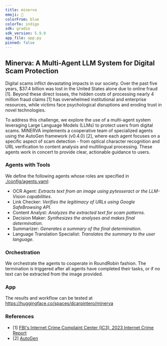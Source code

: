 ```yaml
---
title: minerva
emoji: 🔬
colorFrom: blue
colorTo: indigo
sdk: gradio
sdk_version: 5.9.0
app_file: app.py
pinned: false
---
```


## Minerva: A Multi-Agent LLM System for Digital Scam Protection

Digital scams inflict devastating impacts in our society. Over the past five years, $37.4 billion was lost in the United States alone due to online fraud [1]. Beyond these direct losses, the hidden costs of processing nearly 4 million fraud claims [1] has overwhelmed institutional and enterprise resources, while victims face psychological disruptions and eroding trust in novel technologies.

To address this challenge, we explore the use of a multi-agent system leveraging Large Language Models (LLMs) to protect users from digital scams. MINERVA implements a cooperative team of specialized agents using the AutoGen framework (v0.4.0) [2], where each agent focuses on a specific aspect of scam detection - from optical character recognition and URL verification to content analysis and multilingual processing. These agents work in concert to provide clear, actionable guidance to users.

### Agents with Tools

We define the following agents whose roles are specified in [./config/agents.yaml](./config/agents.yaml):

- OCR Agent: *Extracts text from an image using pytesseract or the LLM-Vision capabilities.*
- Link Checker: *Verifies the legitimacy of URLs using Google SafeBrowsing API.*
- Content Analyst: *Analyzes the extracted text for scam patterns.*
- Decision Maker: *Synthesizes the analyses and makes final determination.*
- Summarizer: *Generates a summary of the final determination.*
- Language Translation Specialist: *Translates the summary to the user language.*

### Orchestration

We orchestrate the agents to cooperate in RoundRobin fashion. The termination is triggered after all agents have completed their tasks, or if no text can be extracted from the image provided.

### App

The results and workflow can be tested at https://huggingface.co/spaces/dcarpintero/minerva

### References

- [1] [FBI's Internet Crime Complaint Center (IC3), 2023 Internet Crime Report](https://www.ic3.gov/AnnualReport/Reports/2023_IC3Report.pdf)
- [2] [AutoGen](https://github.com/microsoft/autogen/)
